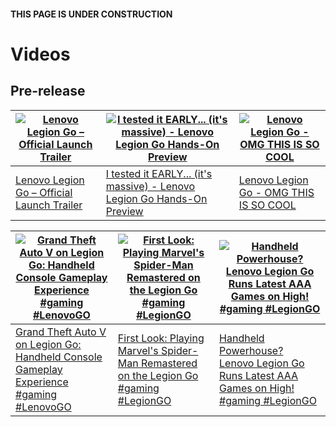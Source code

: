#### THIS PAGE IS UNDER CONSTRUCTION
# Videos
## Pre-release
| [![Lenovo Legion Go – Official Launch Trailer](https://img.youtube.com/vi/BLD-dg1C_XU/0.jpg)](https://www.youtube.com/watch?v=BLD-dg1C_XU "Lenovo Legion Go – Official Launch Trailer") | [![I tested it EARLY... (it's massive) - Lenovo Legion Go Hands-On Preview](https://img.youtube.com/vi/OO_WqQ4ZRTw/0.jpg)](https://www.youtube.com/watch?v=OO_WqQ4ZRTw "I tested it EARLY... (it's massive) - Lenovo Legion Go Hands-On Preview") | [![Lenovo Legion Go - OMG THIS IS SO COOL](https://img.youtube.com/vi/hql6doE-Ccw/0.jpg)](https://www.youtube.com/watch?v=hql6doE-Ccw "Lenovo Legion Go - OMG THIS IS SO COOL") |
|--------------|------------|------------|
| [Lenovo Legion Go – Official Launch Trailer](https://www.youtube.com/watch?v=BLD-dg1C_XU) | [I tested it EARLY... (it's massive) - Lenovo Legion Go Hands-On Preview](https://www.youtube.com/watch?v=OO_WqQ4ZRTw) | [Lenovo Legion Go - OMG THIS IS SO COOL](https://www.youtube.com/watch?v=hql6doE-Ccw) |

| [![Grand Theft Auto V on Legion Go: Handheld Console Gameplay Experience #gaming #LenovoGO](https://img.youtube.com/vi/O1uihtpmLcI/0.jpg)](https://www.youtube.com/shorts/O1uihtpmLcI "Grand Theft Auto V on Legion Go: Handheld Console Gameplay Experience #gaming #LenovoGO") | [![First Look: Playing Marvel's Spider-Man Remastered on the Legion Go #gaming #LegionGO](https://img.youtube.com/vi/zewcqpzRHJs/0.jpg)](https://www.youtube.com/shorts/zewcqpzRHJs "First Look: Playing Marvel's Spider-Man Remastered on the Legion Go #gaming #LegionGO") | [![Handheld Powerhouse? Lenovo Legion Go Runs Latest AAA Games on High! #gaming #LegionGO](https://img.youtube.com/vi/wIDMtyOOSpI/0.jpg)](https://www.youtube.com/shorts/wIDMtyOOSpI "Handheld Powerhouse? Lenovo Legion Go Runs Latest AAA Games on High! #gaming #LegionGO") |
|--------------|-----------|------------|
| [Grand Theft Auto V on Legion Go: Handheld Console Gameplay Experience #gaming #LenovoGO](https://www.youtube.com/shorts/O1uihtpmLcI) | [First Look: Playing Marvel's Spider-Man Remastered on the Legion Go #gaming #LegionGO](https://www.youtube.com/shorts/zewcqpzRHJs) | [Handheld Powerhouse? Lenovo Legion Go Runs Latest AAA Games on High! #gaming #LegionGO](https://www.youtube.com/shorts/wIDMtyOOSpI) |
